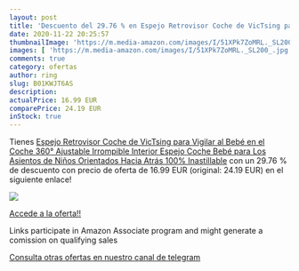 ```yaml
---
layout: post
title: 'Descuento del 29.76 % en Espejo Retrovisor Coche de VicTsing para'
date: 2020-11-22 20:25:57
thumbnailImage: 'https://m.media-amazon.com/images/I/51XPk7ZoMRL._SL200_.jpg'
images: [ 'https://m.media-amazon.com/images/I/51XPk7ZoMRL._SL200_.jpg' ]
comments: true
category: ofertas
author: ring
slug: B01KWJT6AS
description:
actualPrice: 16.99 EUR
comparePrice: 24.19 EUR
inStock: true
---
```


Tienes [Espejo Retrovisor Coche de VicTsing para Vigilar al Bebé en el Coche  360° Ajustable Irrompible Interior Espejo Coche Bebé  para Los Asientos de Niños Orientados Hacia Atrás 100% Inastillable](https://www.amazon.es/dp/B01KWJT6AS/?tag=redken-21) con un 29.76 % de descuento con precio de oferta de 16.99 EUR (original: 24.19 EUR) en el siguiente enlace!

[![](https://m.media-amazon.com/images/I/51XPk7ZoMRL._SL200_.jpg)](https://www.amazon.es/dp/B01KWJT6AS/?tag=redken-21)

[Accede a la oferta!!](https://www.amazon.es/dp/B01KWJT6AS/?tag=redken-21)

Links participate in Amazon Associate program and might generate a comission on qualifying sales

[Consulta otras ofertas en nuestro canal de telegram](https://t.me/s/ofertas25)
